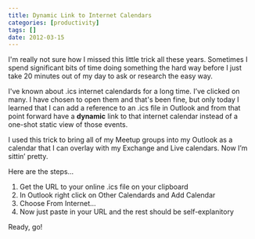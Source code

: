 ```yaml
---
title: Dynamic Link to Internet Calendars
categories: [productivity]
tags: []
date: 2012-03-15
---
```


<!-- 2012/03/15/dynamic-link-to-internet-calendars -->

I'm really not sure how I missed this little trick all these years. Sometimes I spend significant bits of time doing something the hard way before I just take 20 minutes out of my day to ask or research the easy way.

I've known about .ics internet calendards for a long time. I’ve clicked on many. I have chosen to open them and that's been fine, but only today I learned that I can add a reference to an .ics file in Outlook and from that point forward have a **dynamic** link to that internet calendar instead of a one-shot static view of those events.

I used this trick to bring all of my Meetup groups into my Outlook as a calendar that I can overlay with my Exchange and Live calendars. Now I’m sittin’ pretty.

Here are the steps…

 1. Get the URL to your online .ics file on your clipboard
 1. In Outlook right click on Other Calendards and Add Calendar
 1. Choose From Internet…
 1. Now just paste in your URL and the rest should be self-explanitory
 
Ready, go!